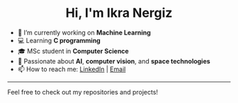 <h1 align="center">Hi, I'm Ikra Nergiz</h1>

- 🔭 I’m currently working on **Machine Learning**
- 💻 Learning **C programming**
- 🎓 MSc student in **Computer Science**
- 🚀 Passionate about **AI**, **computer vision**, and **space technologies**
- 📫 How to reach me: [LinkedIn](https://www.linkedin.com/in/ikranergiz/) | [Email](mailto:ikranergiz0@gmail.com)

---

Feel free to check out my repositories and projects!
